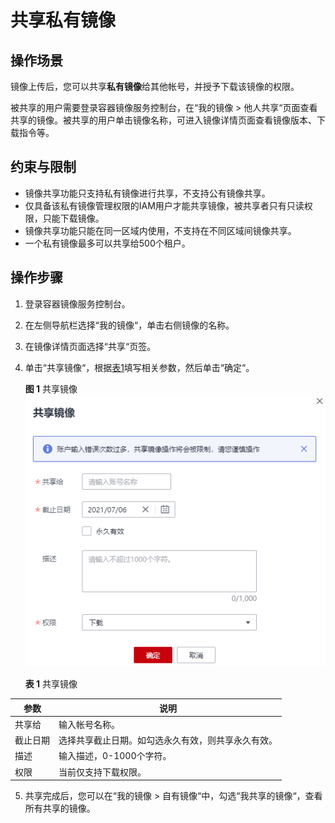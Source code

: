 # 共享私有镜像<a name="swr_01_0026"></a>

## 操作场景<a name="section1355012179507"></a>

镜像上传后，您可以共享**私有镜像**给其他帐号，并授予下载该镜像的权限。

被共享的用户需要登录容器镜像服务控制台，在“我的镜像 \> 他人共享“页面查看共享的镜像。被共享的用户单击镜像名称，可进入镜像详情页面查看镜像版本、下载指令等。

## 约束与限制<a name="section15251822105111"></a>

-   镜像共享功能只支持私有镜像进行共享，不支持公有镜像共享。
-   仅具备该私有镜像管理权限的IAM用户才能共享镜像，被共享者只有只读权限，只能下载镜像。
-   镜像共享功能只能在同一区域内使用，不支持在不同区域间镜像共享。
-   一个私有镜像最多可以共享给500个租户。

## 操作步骤<a name="section78076281236"></a>

1.  登录容器镜像服务控制台。
2.  在左侧导航栏选择“我的镜像“，单击右侧镜像的名称。
3.  在镜像详情页面选择“共享“页签。
4.  单击“共享镜像“，根据[表1](#table156232449577)填写相关参数，然后单击“确定“。

    **图 1**  共享镜像<a name="fig152257225916"></a>  
    ![](figures/共享镜像.png "共享镜像")

    **表 1**  共享镜像

|参数|说明|
|--|--|
|共享给|输入帐号名称。|
|截止日期|选择共享截止日期。如勾选永久有效，则共享永久有效。|
|描述|输入描述，0-1000个字符。|
|权限|当前仅支持下载权限。|


5.  共享完成后，您可以在“我的镜像 \> 自有镜像“中，勾选“我共享的镜像“，查看所有共享的镜像。

